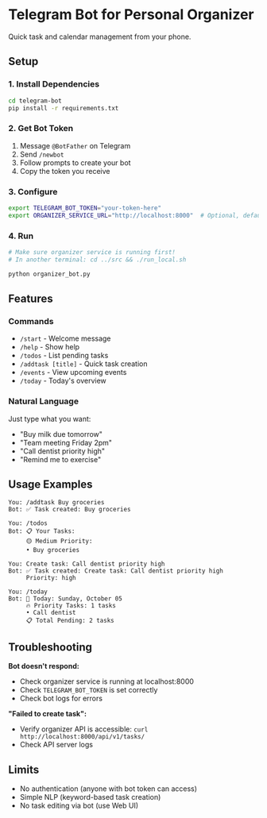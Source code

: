 # Telegram Bot for Personal Organizer

Quick task and calendar management from your phone.

## Setup

### 1. Install Dependencies
```bash
cd telegram-bot
pip install -r requirements.txt
```

### 2. Get Bot Token
1. Message `@BotFather` on Telegram
2. Send `/newbot`
3. Follow prompts to create your bot
4. Copy the token you receive

### 3. Configure
```bash
export TELEGRAM_BOT_TOKEN="your-token-here"
export ORGANIZER_SERVICE_URL="http://localhost:8000"  # Optional, defaults to this
```

### 4. Run
```bash
# Make sure organizer service is running first!
# In another terminal: cd ../src && ./run_local.sh

python organizer_bot.py
```

## Features

### Commands
- `/start` - Welcome message
- `/help` - Show help
- `/todos` - List pending tasks
- `/addtask [title]` - Quick task creation
- `/events` - View upcoming events
- `/today` - Today's overview

### Natural Language
Just type what you want:
- "Buy milk due tomorrow"
- "Team meeting Friday 2pm"
- "Call dentist priority high"
- "Remind me to exercise"

## Usage Examples

```
You: /addtask Buy groceries
Bot: ✅ Task created: Buy groceries

You: /todos
Bot: 📋 Your Tasks:
     🟡 Medium Priority:
     • Buy groceries

You: Create task: Call dentist priority high
Bot: ✅ Task created: Create task: Call dentist priority high
     Priority: high

You: /today
Bot: 📆 Today: Sunday, October 05
     🔥 Priority Tasks: 1 tasks
     • Call dentist
     📋 Total Pending: 2 tasks
```

## Troubleshooting

**Bot doesn't respond:**
- Check organizer service is running at localhost:8000
- Check `TELEGRAM_BOT_TOKEN` is set correctly
- Check bot logs for errors

**"Failed to create task":**
- Verify organizer API is accessible: `curl http://localhost:8000/api/v1/tasks/`
- Check API server logs

## Limits

- No authentication (anyone with bot token can access)
- Simple NLP (keyword-based task creation)
- No task editing via bot (use Web UI)
